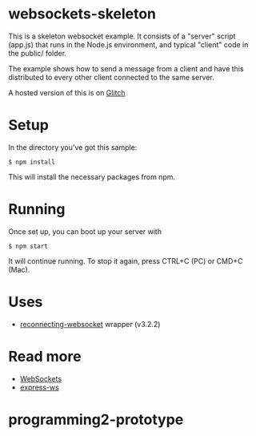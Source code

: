 # websockets-skeleton

This is a skeleton websocket example. It consists of a "server" script (app.js) that runs in the Node.js environment, and typical "client" code in the public/ folder.

The example shows how to send a message from a client and have this distributed to every other client connected to the same server.

A hosted version of this is on [Glitch](https://prototype-programming2.glitch.me)

# Setup 

In the directory you've got this sample:

`$ npm install`

This will install the necessary packages from npm.

# Running

Once set up, you can boot up your server with

`$ npm start`

It will continue running. To stop it again, press CTRL+C (PC) or CMD+C (Mac).

# Uses

* [reconnecting-websocket](https://github.com/pladaria/reconnecting-websocket) wrapper (v3.2.2)

# Read more

* [WebSockets](https://developer.mozilla.org/en-US/docs/Web/API/WebSockets_API/Writing_WebSocket_client_applications)
* [express-ws](https://www.npmjs.com/package/express-ws)
# programming2-prototype
